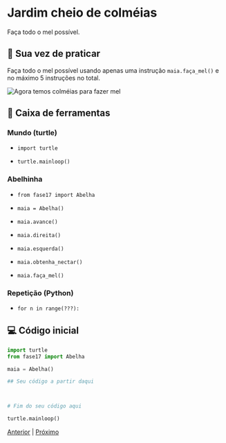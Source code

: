# Jardim cheio de colméias

Faça todo o mel possível.

## 🐝 Sua vez de praticar

Faça todo o mel possível usando apenas uma instrução `maia.faça_mel()` e no
máximo 5 instruções no total.

![Agora temos colméias para fazer mel](cenario_17.png "Agora temos colméias para fazer mel")

## 🧰 Caixa de ferramentas

### Mundo (turtle)

- `import turtle`

- `turtle.mainloop()`

### Abelhinha

- `from fase17 import Abelha`

- `maia = Abelha()`

- `maia.avance()`

- `maia.direita()`

- `maia.esquerda()`

- `maia.obtenha_nectar()`

- `maia.faça_mel()`

### Repetição (Python)

- `for n in range(???):`


## 💻 Código inicial

```python
import turtle
from fase17 import Abelha

maia = Abelha()

## Seu código a partir daqui



# Fim do seu código aqui

turtle.mainloop()

```

[Anterior](../fase16/README.md) | [Próximo](../fase17/README.md)